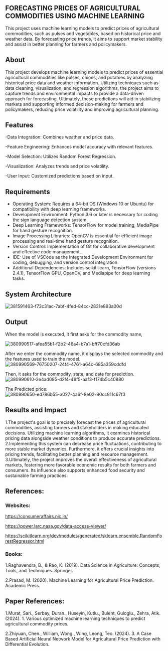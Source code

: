 ## FORECASTING PRICES OF AGRICULTURAL COMMODITIES USING MACHINE LEARNING
This project uses machine learning models to predict prices of agricultural commodities, such as pulses and vegetables, based on historical price and weather data. By forecasting price trends, it aims to support market stability and assist in better planning for farmers and policymakers.

## About
This project develops machine learning models to predict prices of essential agricultural commodities like pulses, onions, and potatoes by analyzing historical price data and weather information. Utilizing techniques such as data cleaning, visualization, and regression algorithms, the project aims to capture trends and environmental impacts to provide a data-driven approach for forecasting. Ultimately, these predictions will aid in stabilizing markets and supporting informed decision-making for farmers and policymakers, reducing price volatility and improving agricultural planning.

## Features
-Data Integration: Combines weather and price data.

-Feature Engineering: Enhances model accuracy with relevant features.

-Model Selection: Utilizes Random Forest Regression.

-Visualization: Analyzes trends and price volatility.

-User Input: Customized predictions based on input.

## Requirements
<!--List the requirements of the project as shown below-->
* Operating System: Requires a 64-bit OS (Windows 10 or Ubuntu) for compatibility with deep learning frameworks.
* Development Environment: Python 3.6 or later is necessary for coding the sign language detection system.
* Deep Learning Frameworks: TensorFlow for model training, MediaPipe for hand gesture recognition.
* Image Processing Libraries: OpenCV is essential for efficient image processing and real-time hand gesture recognition.
* Version Control: Implementation of Git for collaborative development and effective code management.
* IDE: Use of VSCode as the Integrated Development Environment for coding, debugging, and version control integration.
* Additional Dependencies: Includes scikit-learn, TensorFlow (versions 2.4.1), TensorFlow GPU, OpenCV, and Mediapipe for deep learning tasks.

## System Architecture

![381591463-f73c31ac-7abf-4fed-84cc-2831e893a00d](https://github.com/user-attachments/assets/08b0f886-ae8a-4ddc-9134-f748d66ba775)


## Output

When the model is executed, it first asks for the commodity name,

![380990517-afea55b1-f2b2-46a4-b7a1-bff70cfd36ab](https://github.com/user-attachments/assets/436f2a91-bb53-4ce0-87a6-951638bb504d)

After we enter the commodity name, it displays the selected commodity and the features used to train the model.
![380990569-76750207-24f4-4761-a64c-685a359cddfd](https://github.com/user-attachments/assets/0c45d09a-c90c-4b6e-9c00-19ddf83ed90e)

Then, it asks for the commodity, state, and date for prediction.
![380990610-2e4ad095-d2f4-48f5-aaf3-f174b5c40880](https://github.com/user-attachments/assets/8e5f7411-c329-45e0-9494-5d5ae7bc40f1)

The Predicted price:
![380990650-ed786b55-a027-4a6f-8e02-90cc811c67f3](https://github.com/user-attachments/assets/959907f4-76f3-4cb9-be13-f0c4b4dd3b20)


## Results and Impact
1.The project's goal is to precisely forecast the prices of agricultural commodities, assisting farmers and stakeholders in making educated decisions. Utilizing machine learning algorithms, it examines historical pricing data alongside weather conditions to produce accurate predictions. 
2.Implementing this system can decrease price fluctuations, contributing to more stable market dynamics. Furthermore, it offers crucial insights into pricing trends, facilitating better planning and resource management. 
3.Ultimately, the project improves the overall effectiveness of agricultural markets, fostering more favorable economic results for both farmers and consumers. Its influence also supports enhanced food security and sustainable farming practices.

## References:
### Websites:
https://consumeraffairs.nic.in/ ​

https://power.larc.nasa.gov/data-access-viewer/​

https://scikitlearn.org/dev/modules/generated/sklearn.ensemble.RandomForestRegressor.html​

### Books:
1.Raghavendra, B., & Rao, K. (2019). Data Science in Agriculture: Concepts, Tools, and Techniques. Springer.​

2.Prasad, M. (2020). Machine Learning for Agricultural Price Prediction. Academic Press.

## Paper References:

1.Murat, Sari., Serbay, Duran., Huseyin, Kutlu., Bulent, Guloglu., Zehra, Atik. (2024). 1. Various optimized machine learning techniques to predict agricultural commodity prices. ​

2.Zhiyuan, Chen., William, Wong., Wing, Leong, Teo. (2024). 3. A Case Based Artificial Neural Network Model for Agricultural Price Prediction with Differential Evolution.



